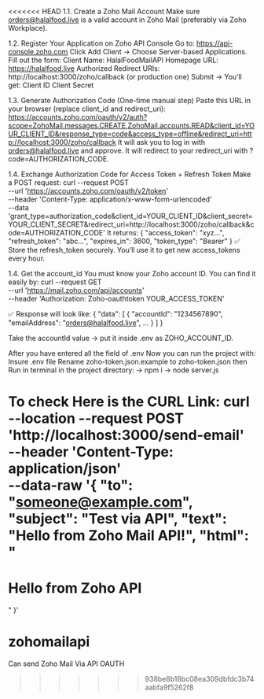 <<<<<<< HEAD
1.1. Create a Zoho Mail Account
Make sure orders@halalfood.live is a valid account in Zoho Mail (preferably via Zoho Workplace).

1.2. Register Your Application on Zoho API Console
Go to: https://api-console.zoho.com
Click Add Client → Choose Server-based Applications.
Fill out the form:
Client Name: HalalFoodMailAPI
Homepage URL: https://halalfood.live
Authorized Redirect URIs: http://localhost:3000/zoho/callback (or production one)
Submit → You’ll get:
Client ID
Client Secret

1.3. Generate Authorization Code (One-time manual step)
Paste this URL in your browser (replace client_id and redirect_uri):
https://accounts.zoho.com/oauth/v2/auth?scope=ZohoMail.messages.CREATE,ZohoMail.accounts.READ&client_id=YOUR_CLIENT_ID&response_type=code&access_type=offline&redirect_uri=http://localhost:3000/zoho/callback
It will ask you to log in with orders@halalfood.live and approve. It will redirect to your redirect_uri with ?code=AUTHORIZATION_CODE.

1.4. Exchange Authorization Code for Access Token + Refresh Token
Make a POST request:
curl --request POST \
  --url 'https://accounts.zoho.com/oauth/v2/token' \
  --header 'Content-Type: application/x-www-form-urlencoded' \
  --data 'grant_type=authorization_code&client_id=YOUR_CLIENT_ID&client_secret=YOUR_CLIENT_SECRET&redirect_uri=http://localhost:3000/zoho/callback&code=AUTHORIZATION_CODE'
It returns:
{
  "access_token": "xyz...",
  "refresh_token": "abc...",
  "expires_in": 3600,
  "token_type": "Bearer"
}
✅ Store the refresh_token securely. You’ll use it to get new access_tokens every hour.

1.4. Get the account_id
You must know your Zoho account ID. You can find it easily by:
curl --request GET \
  --url 'https://mail.zoho.com/api/accounts' \
  --header 'Authorization: Zoho-oauthtoken YOUR_ACCESS_TOKEN'

✅ Response will look like:
{
  "data": [
    {
      "accountId": "1234567890",
      "emailAddress": "orders@halalfood.live",
      ...
    }
  ]
}

Take the accountId value → put it inside .env as ZOHO_ACCOUNT_ID.

After you have entered all the field of .env Now you can run the project with:
Insure .env file
Rename zoho-token.json.example to zoho-token.json
then Run in terminal in the project directory:
-> npm i
-> node server.js

To check Here is the CURL Link:
curl --location --request POST 'http://localhost:3000/send-email' \
--header 'Content-Type: application/json' \
--data-raw '{
  "to": "someone@example.com",
  "subject": "Test via API",
  "text": "Hello from Zoho Mail API!",
  "html": "<h1>Hello from Zoho API</h1>"
}'
=======
# zohomailapi
Can send Zoho Mail Via API OAUTH
>>>>>>> 938be8b18bc08ea309dbfdc3b74aabfa9f5262f8
